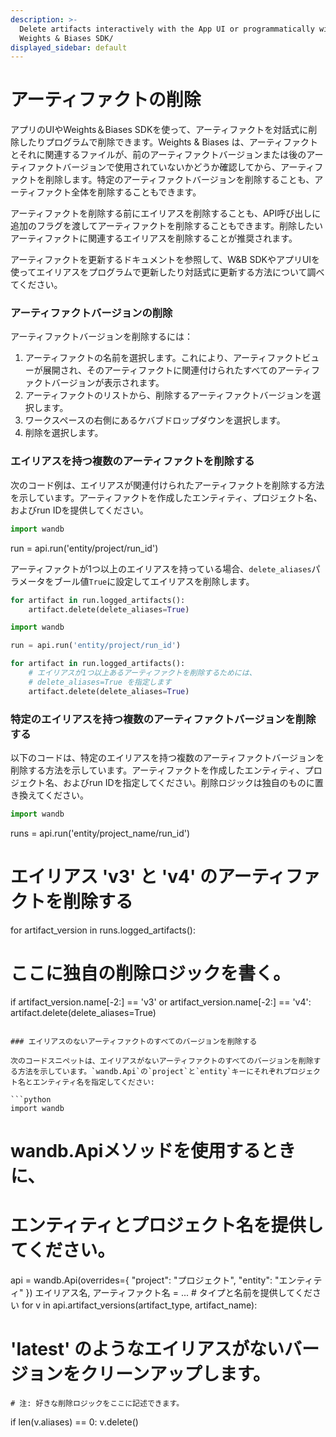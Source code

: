 ```yaml
---
description: >-
  Delete artifacts interactively with the App UI or programmatically with the
  Weights & Biases SDK/
displayed_sidebar: default
---
```


# アーティファクトの削除

<head>
  <title>W&Bアーティファクトの削除</title>
</head>
アプリのUIやWeights＆Biases SDKを使って、アーティファクトを対話式に削除したりプログラムで削除できます。Weights & Biases は、アーティファクトとそれに関連するファイルが、前のアーティファクトバージョンまたは後のアーティファクトバージョンで使用されていないかどうか確認してから、アーティファクトを削除します。特定のアーティファクトバージョンを削除することも、アーティファクト全体を削除することもできます。

アーティファクトを削除する前にエイリアスを削除することも、API呼び出しに追加のフラグを渡してアーティファクトを削除することもできます。削除したいアーティファクトに関連するエイリアスを削除することが推奨されます。

アーティファクトを更新するドキュメントを参照して、W&B SDKやアプリUIを使ってエイリアスをプログラムで更新したり対話式に更新する方法について調べてください。
### アーティファクトバージョンの削除

アーティファクトバージョンを削除するには：

1. アーティファクトの名前を選択します。これにより、アーティファクトビューが展開され、そのアーティファクトに関連付けられたすべてのアーティファクトバージョンが表示されます。
2. アーティファクトのリストから、削除するアーティファクトバージョンを選択します。
3. ワークスペースの右側にあるケバブドロップダウンを選択します。
4. 削除を選択します。
### エイリアスを持つ複数のアーティファクトを削除する

次のコード例は、エイリアスが関連付けられたアーティファクトを削除する方法を示しています。アーティファクトを作成したエンティティ、プロジェクト名、およびrun IDを提供してください。

```python
import wandb
```
run = api.run('entity/project/run_id')

アーティファクトが1つ以上のエイリアスを持っている場合、`delete_aliases`パラメータをブール値`True`に設定してエイリアスを削除します。

```python
for artifact in run.logged_artifacts():
    artifact.delete(delete_aliases=True)
```

```python
import wandb

run = api.run('entity/project/run_id')

for artifact in run.logged_artifacts():
    # エイリアスが1つ以上あるアーティファクトを削除するためには、
    # delete_aliases=True を指定します
    artifact.delete(delete_aliases=True)
```
### 特定のエイリアスを持つ複数のアーティファクトバージョンを削除する

以下のコードは、特定のエイリアスを持つ複数のアーティファクトバージョンを削除する方法を示しています。アーティファクトを作成したエンティティ、プロジェクト名、およびrun IDを指定してください。削除ロジックは独自のものに置き換えてください。

```python
import wandb
```
runs = api.run('entity/project_name/run_id')

# エイリアス 'v3' と 'v4' のアーティファクトを削除する
for artifact_version in runs.logged_artifacts():
  # ここに独自の削除ロジックを書く。
  if artifact_version.name[-2:] == 'v3' or artifact_version.name[-2:] == 'v4':
    artifact.delete(delete_aliases=True)
```

### エイリアスのないアーティファクトのすべてのバージョンを削除する

次のコードスニペットは、エイリアスがないアーティファクトのすべてのバージョンを削除する方法を示しています。`wandb.Api`の`project`と`entity`キーにそれぞれプロジェクト名とエンティティ名を指定してください:

```python
import wandb
```

# wandb.Apiメソッドを使用するときに、
# エンティティとプロジェクト名を提供してください。
api = wandb.Api(overrides={
        "project": "プロジェクト", 
        "entity": "エンティティ"
        })
エイリアス名, アーティファクト名 = ... # タイプと名前を提供してください
for v in api.artifact_versions(artifact_type, artifact_name):
  # 'latest' のようなエイリアスがないバージョンをクリーンアップします。
	# 注: 好きな削除ロジックをここに記述できます。
  if len(v.aliases) == 0:
      v.delete()
```